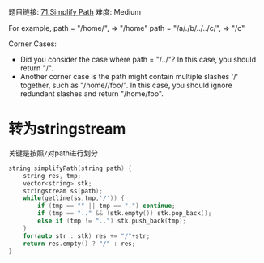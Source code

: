 题目链接: [71.Simplify Path][1]
难度: Medium

For example,
path = "/home/", => "/home"
path = "/a/./b/../../c/", => "/c"

Corner Cases:
- Did you consider the case where path = "/../"? In this case, you should return "/".
- Another corner case is the path might contain multiple slashes '/' together, such as "/home//foo/". In this case, you should ignore redundant slashes and return "/home/foo".

# 转为stringstream

关键是按照`/`对path进行划分

```cpp
string simplifyPath(string path) {
    string res, tmp;
    vector<string> stk;
    stringstream ss(path);
    while(getline(ss,tmp,'/')) {
        if (tmp == "" || tmp == ".") continue;
        if (tmp == ".." && !stk.empty()) stk.pop_back();
        else if (tmp != "..") stk.push_back(tmp);
    }
    for(auto str : stk) res += "/"+str;
    return res.empty() ? "/" : res;
}
```


[1]: https://leetcode.com/problems/simplify-path/
